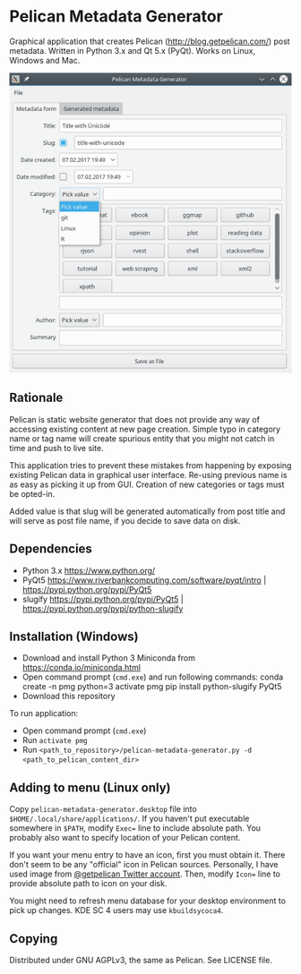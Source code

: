 # Pelican Metadata Generator 

Graphical application that creates Pelican (<http://blog.getpelican.com/>)
post metadata. Written in Python 3.x and Qt 5.x (PyQt). Works on Linux,
Windows and Mac.

![Sample screenshot](screenshot.png)

## Rationale

Pelican is static website generator that does not provide any way of
accessing existing content at new page creation. Simple typo in category 
name or tag name will create spurious entity that you might not catch in 
time and push to live site.

This application tries to prevent these mistakes from happening by 
exposing existing Pelican data in graphical user interface. Re-using
previous name is as easy as picking it up from GUI. Creation of new
categories or tags must be opted-in.

Added value is that slug will be generated automatically from post title
and will serve as post file name, if you decide to save data on disk.

## Dependencies

- Python 3.x <https://www.python.org/>
- PyQt5 <https://www.riverbankcomputing.com/software/pyqt/intro> | <https://pypi.python.org/pypi/PyQt5>
- slugify <https://pypi.python.org/pypi/PyQt5> | <https://pypi.python.org/pypi/python-slugify>

## Installation (Windows)

- Download and install Python 3 Miniconda from <https://conda.io/miniconda.html>
- Open command prompt (`cmd.exe`) and run following commands:
      conda create -n pmg python=3
      activate pmg
      pip install python-slugify PyQt5
- Download this repository

To run application:
- Open command prompt (`cmd.exe`)
- Run `activate pmg`
- Run `<path_to_repository>/pelican-metadata-generator.py -d <path_to_pelican_content_dir>`

## Adding to menu (Linux only)

Copy `pelican-metadata-generator.desktop` file into 
`$HOME/.local/share/applications/`. If you haven't put executable
somewhere in `$PATH`, modify `Exec=` line to include absolute path.
You probably also want to specify location of your Pelican content.

If you want your menu entry to have an icon, first you must obtain it.
There don't seem to be any "official" icon in Pelican sources. Personally,
I have used image from [@getpelican Twitter account](https://twitter.com/getpelican).
Then, modify `Icon=` line to provide absolute path to icon on your disk.

You might need to refresh menu database for your desktop environment
to pick up changes. KDE SC 4 users may use `kbuildsycoca4`.

## Copying

Distributed under GNU AGPLv3, the same as Pelican. See LICENSE file.
